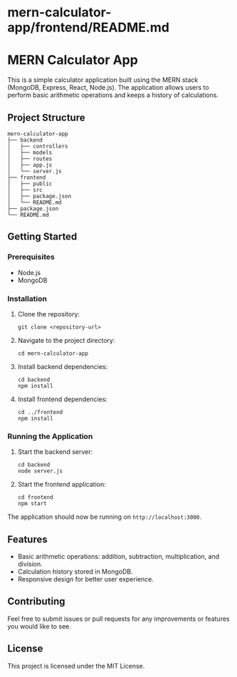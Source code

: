 # mern-calculator-app/frontend/README.md

# MERN Calculator App

This is a simple calculator application built using the MERN stack (MongoDB, Express, React, Node.js). The application allows users to perform basic arithmetic operations and keeps a history of calculations.

## Project Structure

```
mern-calculator-app
├── backend
│   ├── controllers
│   ├── models
│   ├── routes
│   ├── app.js
│   └── server.js
├── frontend
│   ├── public
│   ├── src
│   ├── package.json
│   └── README.md
├── package.json
└── README.md
```

## Getting Started

### Prerequisites

- Node.js
- MongoDB

### Installation

1. Clone the repository:

   ```
   git clone <repository-url>
   ```

2. Navigate to the project directory:

   ```
   cd mern-calculator-app
   ```

3. Install backend dependencies:

   ```
   cd backend
   npm install
   ```

4. Install frontend dependencies:

   ```
   cd ../frontend
   npm install
   ```

### Running the Application

1. Start the backend server:

   ```
   cd backend
   node server.js
   ```

2. Start the frontend application:

   ```
   cd frontend
   npm start
   ```

The application should now be running on `http://localhost:3000`.

## Features

- Basic arithmetic operations: addition, subtraction, multiplication, and division.
- Calculation history stored in MongoDB.
- Responsive design for better user experience.

## Contributing

Feel free to submit issues or pull requests for any improvements or features you would like to see.

## License

This project is licensed under the MIT License.